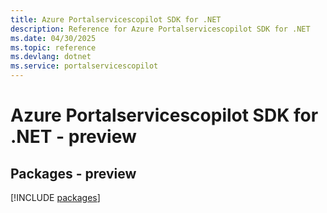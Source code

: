 ```yaml
---
title: Azure Portalservicescopilot SDK for .NET
description: Reference for Azure Portalservicescopilot SDK for .NET
ms.date: 04/30/2025
ms.topic: reference
ms.devlang: dotnet
ms.service: portalservicescopilot
---
```

# Azure Portalservicescopilot SDK for .NET - preview
## Packages - preview
[!INCLUDE [packages](portalservicescopilot-index.md)]